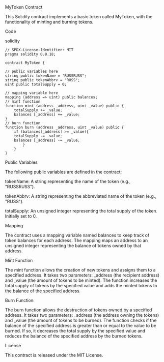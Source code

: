 MyToken Contract

This Solidity contract implements a basic token called MyToken, with the functionality of minting and burning tokens.

Code

solidity


    // SPDX-License-Identifier: MIT
    pragma solidity 0.8.18;

    contract MyToken {

    // public variables here
    string public tokenName = "RUSSRUSS";
    string public tokenAbbrv = "RUSS";
    uint public totalSupply = 0;

    // mapping variable here
    mapping (address => uint) public balances;
    // mint function
    function mint (address _address, uint _value) public {
        totalSupply += _value;
        balances [_address] += _value;    
    }
    // burn function
    function burn (address _address, uint _value) public {
        if (balances[_address] >= _value){
        totalSupply -= _value;
        balances [_address] -= _value;  
            }   
        }
    }


Public Variables

The following public variables are defined in the contract:

tokenName: A string representing the name of the token (e.g., "RUSSRUSS").

tokenAbbrv: A string representing the abbreviated name of the token (e.g., "RUSS").

totalSupply: An unsigned integer representing the total supply of the token. Initially set to 0.


Mapping

The contract uses a mapping variable named balances to keep track of token balances for each address. The mapping maps an address to an unsigned integer representing the balance of tokens owned by that address.


Mint Function

The mint function allows the creation of new tokens and assigns them to a specified address. It takes two parameters: _address (the recipient address) and _value (the amount of tokens to be minted). The function increases the total supply of tokens by the specified value and adds the minted tokens to the balance of the specified address.


Burn Function

The burn function allows the destruction of tokens owned by a specified address. It takes two parameters: _address (the address owning the tokens) and _value (the amount of tokens to be burned). The function checks if the balance of the specified address is greater than or equal to the value to be burned. If so, it decreases the total supply by the specified value and reduces the balance of the specified address by the burned tokens.


License

This contract is released under the MIT License.
